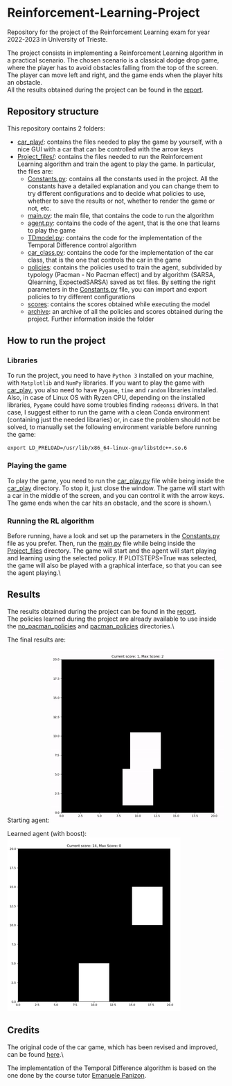 # Reinforcement-Learning-Project
Repository for the project of the Reinforcement Learning exam for year 2022-2023 in University of Trieste.

The project consists in implementing a Reinforcement Learning algorithm in a practical scenario. The chosen scenario is a classical dodge drop game, where the player has to avoid obstacles falling from the top of the screen. The player can move left and right, and the game ends when the player hits an obstacle.\
All the results obtained during the project can be found in the [report](./report.pdf).


## Repository structure
This repository contains 2 folders:

- [car_play/](./car_play): contains the files needed to play the game by yourself, with a nice GUI with a car that can be controlled with the arrow keys
- [Project_files/](./Project_files): contains the files needed to run the Reinforcement Learning algorithm and train the agent to play the game. In particular, the files are:
  - [Constants.py](./Project_files/Constants.py): contains all the constants used in the project. All the constants have a detailed explanation and you can change them to try different configurations and to decide what policies to use, whether to save the results or not, whether to render the game or not, etc.
  - [main.py](./Project_files/main.py): the main file, that contains the code to run the algorithm 
  - [agent.py](./Project_files/agent.py): contains the code of the agent, that is the one that learns to play the game
  - [TDmodel.py](./Project_files/TDmodel.py): contains the code for the implementation of the Temporal Difference control algorithm
  - [car_class.py](./Project_files/car_class.py): contains the code for the implementation of the car class, that is the one that controls the car in the game
  - [policies](./Project_files/policies): contains the policies used to train the agent, subdivided by typology (Pacman - No Pacman effect) and by algorithm (SARSA, Qlearning, ExpectedSARSA) saved as txt files. By setting the right parameters in the [Constants.py](./Project_files/Constants.py) file, you can import and export policies to try different configurations
  - [scores](./Project_files/scores): contains the scores obtained while executing the model
  - [archive](./Project_files/): an archive of all the policies and scores obtained during the project. Further information inside the folder

## How to run the project

### Libraries
To run the project, you need to have `Python 3` installed on your machine, with `Matplotlib` and `NumPy` libraries. If you want to play the game with [car_play](./car_play), you also need to have `Pygame`, `time` and `random` libraries installed.\
Also, in case of Linux OS with Ryzen CPU, depending on the installed libraries, `Pygame` could have some troubles finding `radeonsi` drivers. In that case, I suggest either to run the game with a clean Conda environment (containing just the needed libraries) or, in case the problem should not be solved, to manually set the following environment variable before running the game:

```{}
export LD_PRELOAD=/usr/lib/x86_64-linux-gnu/libstdc++.so.6
```

### Playing the game

To play the game, you need to run the [car_play.py](./car_play/car_play.py) file while being inside the [car_play](./car_play) directory. To stop it, just close the window. The game will start with a car in the middle of the screen, and you can control it with the arrow keys. The game ends when the car hits an obstacle, and the score is shown.\

### Running the RL algorithm

Before running, have a look and set up the parameters in the [Constants.py](./Project_files/Constants.py) file as you prefer. Then, run the [main.py](./Project_files/main.py) file while being inside the [Project_files](./Project_files) directory. The game will start and the agent will start playing and learning using the selected policy. If PLOTSTEPS=True was selected, the game will also be played with a graphical interface, so that you can see the agent playing.\

## Results

The results obtained during the project can be found in the [report](./report.pdf).\
The policies learned during the project are already available to use inside the [no_pacman_policies](./Project_files/no_pacman_policies) and [pacman_policies](./Project_files/pacman_policies) directories.\

The final results are:

Starting agent:
<img src="/images/starting.gif"/>


Learned agent (with boost):
<img src="/images/improved.gif"/>



## Credits

The original code of the car game, which has been revised and improved, can be found [here](https://geekyhumans.com/how-to-create-a-car-racing-game-in-python/).\

The implementation of the Temporal Difference algorithm is based on the one done by the course tutor [Emanuele Panizon](https://www.ictp.it/member/emanuele-panizon).


